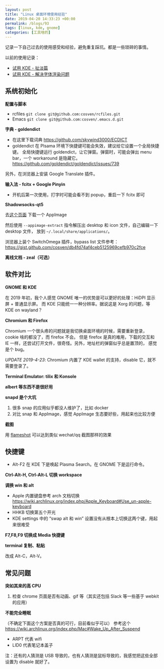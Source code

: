 ```yaml
---
layout: post
title: "Linux 桌面环境使用经验"
date: 2019-04-20 14:33:23 +00:00
permalink: /blogs/93
tags: [linux, kde, gnome]
categories: [工具啥的]
---
```

记录一下自己过去的使用感受和经验，避免重复踩坑。都是一些琐碎的事情。

以前的使用记录：

- [试用 KDE - 扯淡篇](http://cosven.me/blogs/72)
- [试用 KDE - 解决字体渲染问题](http://cosven.me/blogs/73)

## 系统初始化
 

**配置与脚本**

- rcfiles `git clone git@github.com:cosven/rcfiles.git`
- Emacs `git clone git@github.com:cosven/.emacs.d.git`

**字典 - goldendict**

- 在这里下载词典 https://github.com/skywind3000/ECDICT
- goldendict 在 Plsama 环境下快捷键可能会失效，建议给它设置一个全局快捷键。
  全局快捷键运行 goldendict，让它弹窗。弹窗时，可能会弹出 menu bar，一个 workaround 是隐藏它。
  https://github.com/goldendict/goldendict/issues/739

另外，在浏览器上安装 Google Translate 插件。

**输入法 - fcitx + Google Pinyin**

- 开机后第一次使用，打字时可能会看不到 popup，重启一下 fcitx 即可

**Shadowsocks-qt5**

去[这个页面](https://github.com/shadowsocks/shadowsocks-qt5/releases) 下载一个 AppImage

然后使用 `--appimage-extract` 指令解压出 desktop 和 icon 文件，自己编辑一下 desktop 文件，
放到 `~/.local/share/applications/`。

浏览器上装个 SwitchOmega 插件，bypass list 文件参考： https://gist.github.com/cosven/db4fd74af4ceb5125969cefb970c2fce

**离线文档 - zeal（可选）**


## 软件对比

**GNOME 和 KDE**

在 2019 年初，我个人感觉 GNOME 唯一的优势是可以更好的处理：HiDPI 显示屏 + 普通显示屏。
而 KDE 只能统一一种分辨率。据说这是 Xorg 的问题，等 KDE on wayland？

**Chromium 和 Firefox**

Chromium 一个很头疼的问题就是我切换桌面环境的时候，需要重新登录，cookie 啥的都没了，而 firefox 不会。
但是 firefox 是真的难用，下载的交互和 IE 一样，还尝试打开文件，很奇怪。另外，地址栏的弹窗似乎总是置顶的，
感觉是个 bug。

_UPDATE 2019-4-23_: Chromium 内置了 KDE wallet 的支持，disable 它，就不需要登录了。

**Terminal Emulator: tilix 和 Konsole**

**albert 等东西不是很好用**

**snapd 是个大坑**

1. 很多 snap 的应用似乎都没人维护了，比如 docker
2. 对比 snap 和 AppImage，感觉 AppImage 生态要好些，用起来也比较方便

**截图**

用 [flameshot](https://github.com/lupoDharkael/flameshot) 可以达到类似 wechat/qq 截图那样的效果

## 快捷键

- Alt-F2 在 KDE 下是唤起 Plasma Search。在 GNOME 下是运行命令。

**Ctrl-Alt-H, Ctrl-Alt-L 切换 workspace**

**调换 win 和 alt**

- Apple 内置键盘参考 arch 文档切换 https://wiki.archlinux.org/index.php/Apple_Keyboard#Use_un-apple-keyboard
- HHKB 切换第五个开光
- KDE settings 中的 “swap alt 和 win” 设置没有从根本上切换这两个键，用起来很难受

**F7,F8,F9 切换成 Media 快捷键**

**terminal 复制、粘贴**

改成 Alt-C，Alt-V。

## 常见问题

**突如其来的高 CPU**

1. 检查 chrome 页面是否有动画、gif 等（其实还包括 Slack 等一些基于 webkit 的应用）

**不能完全睡眠**

（不确定下面这个方案是否真的可行，目前看似乎可以）
参考这个 https://wiki.archlinux.org/index.php/Mac#Wake_Up_After_Suspend

- ARPT 代表 wifi
- LID0 代表笔记本盖子

注：还有的人猜测是 USB 导致的，也有人猜测是鼠标导致的，我感觉把这些全部设置为 disable 就好了。